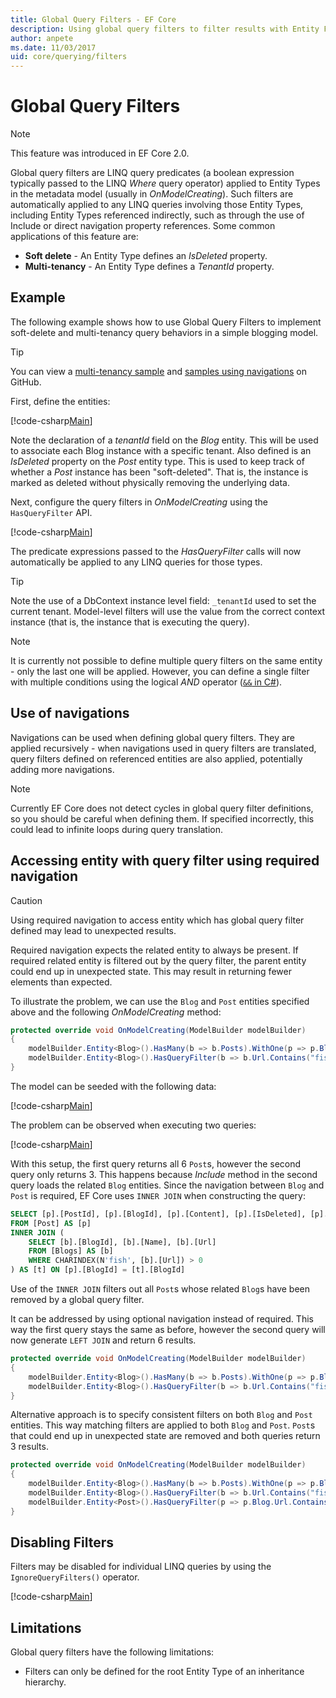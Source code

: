```yaml
---
title: Global Query Filters - EF Core
description: Using global query filters to filter results with Entity Framework Core
author: anpete
ms.date: 11/03/2017
uid: core/querying/filters
---
```

# Global Query Filters

> [!NOTE]
> This feature was introduced in EF Core 2.0.

Global query filters are LINQ query predicates (a boolean expression typically passed to the LINQ *Where* query operator) applied to Entity Types in the metadata model (usually in *OnModelCreating*). Such filters are automatically applied to any LINQ queries involving those Entity Types, including Entity Types referenced indirectly, such as through the use of Include or direct navigation property references. Some common applications of this feature are:

* **Soft delete** - An Entity Type defines an *IsDeleted* property.
* **Multi-tenancy** - An Entity Type defines a *TenantId* property.

## Example

The following example shows how to use Global Query Filters to implement soft-delete and multi-tenancy query behaviors in a simple blogging model.

> [!TIP]
> You can view a [multi-tenancy sample](https://github.com/dotnet/EntityFramework.Docs/tree/master/samples/core/QueryFilters) and [samples using navigations](https://github.com/dotnet/EntityFramework.Docs/tree/master/samples/core/QueryFiltersNavigations) on GitHub. 

First, define the entities:

[!code-csharp[Main](../../../samples/core/QueryFilters/Program.cs#Entities)]

Note the declaration of a _tenantId_ field on the _Blog_ entity. This will be used to associate each Blog instance with a specific tenant. Also defined is an _IsDeleted_ property on the _Post_ entity type. This is used to keep track of whether a _Post_ instance has been "soft-deleted". That is, the instance is marked as deleted without physically removing the underlying data.

Next, configure the query filters in _OnModelCreating_ using the `HasQueryFilter` API.

[!code-csharp[Main](../../../samples/core/QueryFilters/Program.cs#Configuration)]

The predicate expressions passed to the _HasQueryFilter_ calls will now automatically be applied to any LINQ queries for those types.

> [!TIP]
> Note the use of a DbContext instance level field: `_tenantId` used to set the current tenant. Model-level filters will use the value from the correct context instance (that is, the instance that is executing the query).

> [!NOTE]
> It is currently not possible to define multiple query filters on the same entity - only the last one will be applied. However, you can define a single filter with multiple conditions using the logical _AND_ operator ([`&&` in C#](/dotnet/csharp/language-reference/operators/boolean-logical-operators#conditional-logical-and-operator-)).

## Use of navigations

Navigations can be used when defining global query filters. They are applied recursively - when navigations used in query filters are translated, query filters defined on referenced entities are also applied, potentially adding more navigations.

> [!NOTE]
> Currently EF Core does not detect cycles in global query filter definitions, so you should be careful when defining them. If specified incorrectly, this could lead to infinite loops during query translation.

## Accessing entity with query filter using required navigation

> [!CAUTION]
> Using required navigation to access entity which has global query filter defined may lead to unexpected results. 

Required navigation expects the related entity to always be present. If required related entity is filtered out by the query filter, the parent entity could end up in unexpected state. This may result in returning fewer elements than expected. 

To illustrate the problem, we can use the `Blog` and `Post` entities specified above and the following _OnModelCreating_ method:

```csharp
protected override void OnModelCreating(ModelBuilder modelBuilder)
{
    modelBuilder.Entity<Blog>().HasMany(b => b.Posts).WithOne(p => p.Blog).IsRequired();
    modelBuilder.Entity<Blog>().HasQueryFilter(b => b.Url.Contains("fish"));
}
```

The model can be seeded with the following data:

[!code-csharp[Main](../../../samples/core/QueryFiltersNavigations/Program.cs#SeedData)]

The problem can be observed when executing two queries:

[!code-csharp[Main](../../../samples/core/QueryFiltersNavigations/Program.cs#Queries)]

With this setup, the first query returns all 6 `Post`s, however the second query only returns 3. This happens because _Include_ method in the second query loads the related `Blog` entities. Since the navigation between `Blog` and `Post` is required, EF Core uses `INNER JOIN` when constructing the query:

```SQL
SELECT [p].[PostId], [p].[BlogId], [p].[Content], [p].[IsDeleted], [p].[Title], [t].[BlogId], [t].[Name], [t].[Url]
FROM [Post] AS [p]
INNER JOIN (
    SELECT [b].[BlogId], [b].[Name], [b].[Url]
    FROM [Blogs] AS [b]
    WHERE CHARINDEX(N'fish', [b].[Url]) > 0
) AS [t] ON [p].[BlogId] = [t].[BlogId]
```

Use of the `INNER JOIN` filters out all `Post`s whose related `Blog`s have been removed by a global query filter. 

It can be addressed by using optional navigation instead of required. 
This way the first query stays the same as before, however the second query will now generate `LEFT JOIN` and return 6 results.

```csharp
protected override void OnModelCreating(ModelBuilder modelBuilder)
{
    modelBuilder.Entity<Blog>().HasMany(b => b.Posts).WithOne(p => p.Blog).IsRequired(false);
    modelBuilder.Entity<Blog>().HasQueryFilter(b => b.Url.Contains("fish"));
}
```

Alternative approach is to specify consistent filters on both `Blog` and `Post` entities.
This way matching filters are applied to both `Blog` and `Post`. `Post`s that could end up in unexpected state are removed and both queries return 3 results. 

```csharp
protected override void OnModelCreating(ModelBuilder modelBuilder)
{
    modelBuilder.Entity<Blog>().HasMany(b => b.Posts).WithOne(p => p.Blog).IsRequired();
    modelBuilder.Entity<Blog>().HasQueryFilter(b => b.Url.Contains("fish"));
    modelBuilder.Entity<Post>().HasQueryFilter(p => p.Blog.Url.Contains("fish"));
}
```

## Disabling Filters

Filters may be disabled for individual LINQ queries by using the `IgnoreQueryFilters()` operator.

[!code-csharp[Main](../../../samples/core/QueryFilters/Program.cs#IgnoreFilters)]

## Limitations

Global query filters have the following limitations:

* Filters can only be defined for the root Entity Type of an inheritance hierarchy.
